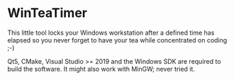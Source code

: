 # WinTeaTimer

This little tool locks your Windows workstation after a defined time has elapsed so you never forget to have your tea while concentrated on coding ;-)

Qt5, CMake, Visual Studio >= 2019 and the Windows SDK are required to build the software. It might also work with MinGW; never tried it.
